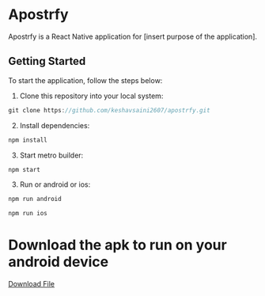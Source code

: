 # Apostrfy

Apostrfy is a React Native application for [insert purpose of the application].

## Getting Started

To start the application, follow the steps below:

1. Clone this repository into your local system:

```javascript
git clone https://github.com/keshavsaini2607/apostrfy.git
```

2. Install dependencies:

```javascript
npm install
```

3. Start metro builder:

```javascript
npm start
```

3. Run or android or ios:

```javascript
npm run android
```
```javascript
npm run ios
```

# Download the apk to run on your android device
[Download File](https://drive.google.com/uc?export=download&id=1kP0GDDHDu7frel2QbctZWHQA5MnMfOaE)

